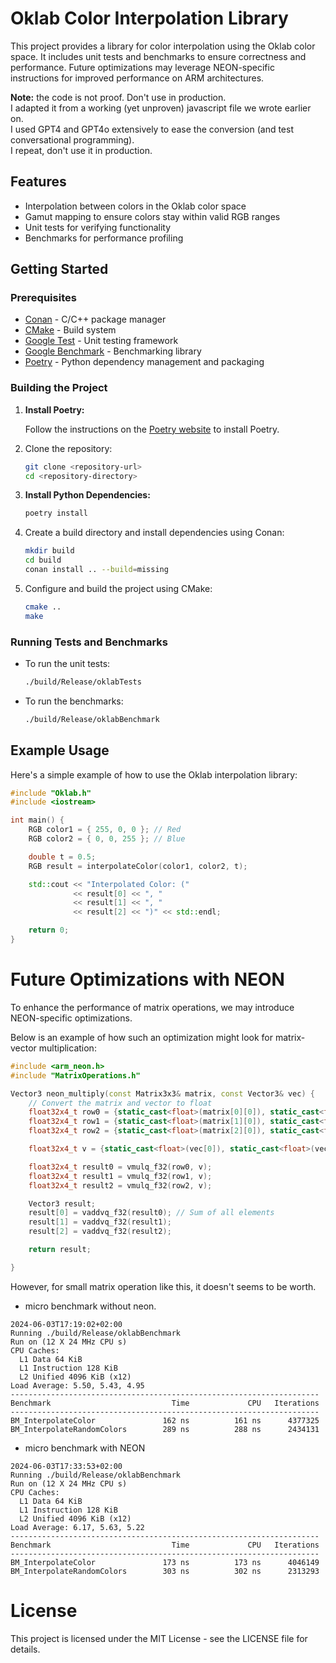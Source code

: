 # Oklab Color Interpolation Library

This project provides a library for color interpolation using the Oklab color space. It includes unit tests and benchmarks to ensure correctness and performance. Future optimizations may leverage NEON-specific instructions for improved performance on ARM architectures.

**Note:** the code is not proof. Don't use in production.  
I adapted it from a working (yet unproven) javascript file we wrote earlier on.  
I used GPT4 and GPT4o extensively to ease the conversion (and test conversational programming).  
I repeat, don't use it in production.

## Features

- Interpolation between colors in the Oklab color space
- Gamut mapping to ensure colors stay within valid RGB ranges
- Unit tests for verifying functionality
- Benchmarks for performance profiling

## Getting Started

### Prerequisites

- [Conan](https://conan.io/) - C/C++ package manager
- [CMake](https://cmake.org/) - Build system
- [Google Test](https://github.com/google/googletest) - Unit testing framework
- [Google Benchmark](https://github.com/google/benchmark) - Benchmarking library
- [Poetry](https://python-poetry.org/) - Python dependency management and packaging

### Building the Project

1. **Install Poetry:**

   Follow the instructions on the [Poetry website](https://python-poetry.org/docs/#installation) to install Poetry.

2. Clone the repository:

   ```bash
   git clone <repository-url>
   cd <repository-directory>
   ```

3. **Install Python Dependencies:**

   ```bash
   poetry install
   ```

4. Create a build directory and install dependencies using Conan:

   ```bash
   mkdir build
   cd build
   conan install .. --build=missing
   ```

5. Configure and build the project using CMake:
   ```bash
   cmake ..
   make
   ```

### Running Tests and Benchmarks

- To run the unit tests:

  ```bash
  ./build/Release/oklabTests
  ```

- To run the benchmarks:
  ```bash
  ./build/Release/oklabBenchmark
  ```

## Example Usage

Here's a simple example of how to use the Oklab interpolation library:

```cpp
#include "Oklab.h"
#include <iostream>

int main() {
    RGB color1 = { 255, 0, 0 }; // Red
    RGB color2 = { 0, 0, 255 }; // Blue

    double t = 0.5;
    RGB result = interpolateColor(color1, color2, t);

    std::cout << "Interpolated Color: ("
              << result[0] << ", "
              << result[1] << ", "
              << result[2] << ")" << std::endl;

    return 0;
}
```

# Future Optimizations with NEON

To enhance the performance of matrix operations, we may introduce NEON-specific optimizations.

Below is an example of how such an optimization might look for matrix-vector multiplication:

```cpp
#include <arm_neon.h>
#include "MatrixOperations.h"

Vector3 neon_multiply(const Matrix3x3& matrix, const Vector3& vec) {
    // Convert the matrix and vector to float
    float32x4_t row0 = {static_cast<float>(matrix[0][0]), static_cast<float>(matrix[0][1]), static_cast<float>(matrix[0][2]), 0};
    float32x4_t row1 = {static_cast<float>(matrix[1][0]), static_cast<float>(matrix[1][1]), static_cast<float>(matrix[1][2]), 0};
    float32x4_t row2 = {static_cast<float>(matrix[2][0]), static_cast<float>(matrix[2][1]), static_cast<float>(matrix[2][2]), 0};

    float32x4_t v = {static_cast<float>(vec[0]), static_cast<float>(vec[1]), static_cast<float>(vec[2]), 0};

    float32x4_t result0 = vmulq_f32(row0, v);
    float32x4_t result1 = vmulq_f32(row1, v);
    float32x4_t result2 = vmulq_f32(row2, v);

    Vector3 result;
    result[0] = vaddvq_f32(result0); // Sum of all elements
    result[1] = vaddvq_f32(result1);
    result[2] = vaddvq_f32(result2);

    return result;

}
```

However, for small matrix operation like this, it doesn't seems to be worth.

- micro benchmark without neon.

```
2024-06-03T17:19:02+02:00
Running ./build/Release/oklabBenchmark
Run on (12 X 24 MHz CPU s)
CPU Caches:
  L1 Data 64 KiB
  L1 Instruction 128 KiB
  L2 Unified 4096 KiB (x12)
Load Average: 5.50, 5.43, 4.95
---------------------------------------------------------------------
Benchmark                           Time             CPU   Iterations
---------------------------------------------------------------------
BM_InterpolateColor               162 ns          161 ns      4377325
BM_InterpolateRandomColors        289 ns          288 ns      2434131
```

- micro benchmark with NEON

```
2024-06-03T17:33:53+02:00
Running ./build/Release/oklabBenchmark
Run on (12 X 24 MHz CPU s)
CPU Caches:
  L1 Data 64 KiB
  L1 Instruction 128 KiB
  L2 Unified 4096 KiB (x12)
Load Average: 6.17, 5.63, 5.22
---------------------------------------------------------------------
Benchmark                           Time             CPU   Iterations
---------------------------------------------------------------------
BM_InterpolateColor               173 ns          173 ns      4046149
BM_InterpolateRandomColors        303 ns          302 ns      2313293
```

# License

This project is licensed under the MIT License - see the LICENSE file for details.
